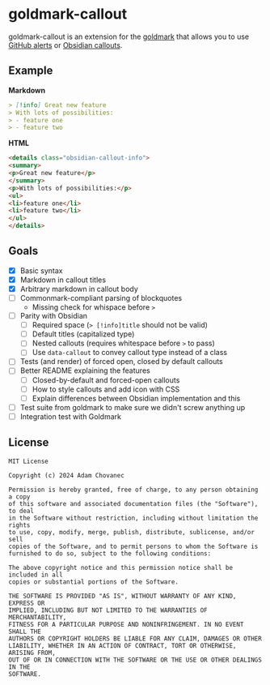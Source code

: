 # goldmark-callout

goldmark-callout is an extension for the
[goldmark](http://github.com/yuin/goldmark) that allows you to use [GitHub
alerts](https://docs.github.com/en/get-started/writing-on-github/getting-started-with-writing-and-formatting-on-github/basic-writing-and-formatting-syntax#alerts)
or [Obsidian
callouts](https://help.obsidian.md/Editing+and+formatting/Callouts).

## Example

**Markdown**

```markdown
> [!info] Great new feature
> With lots of possibilities:
> - feature one
> - feature two
```

**HTML**

```html
<details class="obsidian-callout-info">
<summary>
<p>Great new feature</p>
</summary>
<p>With lots of possibilities:</p>
<ul>
<li>feature one</li>
<li>feature two</li>
</ul>
</details>
```

## Goals

- [x] Basic syntax
- [x] Markdown in callout titles
- [x] Arbitrary markdown in callout body
- [ ] Commonmark-compliant parsing of blockquotes
  - Missing check for whispace before `>`
- [ ] Parity with Obsidian
  - [ ] Required space (`> [!info]title` should not be valid)
  - [ ] Default titles (capitalized type)
  - [ ] Nested callouts (requires whitespace before `>` to pass)
  - [ ] Use `data-callout` to convey callout type instead of a class
- [ ] Tests (and render) of forced open, closed by default callouts
- [ ] Better README explaining the features
  - [ ] Closed-by-default and forced-open callouts
  - [ ] How to style callouts and add icon with CSS
  - [ ] Explain differences between Obsidian implementation and this
- [ ] Test suite from goldmark to make sure we didn't screw anything up
- [ ] Integration test with Goldmark

## License

```
MIT License

Copyright (c) 2024 Adam Chovanec

Permission is hereby granted, free of charge, to any person obtaining a copy
of this software and associated documentation files (the "Software"), to deal
in the Software without restriction, including without limitation the rights
to use, copy, modify, merge, publish, distribute, sublicense, and/or sell
copies of the Software, and to permit persons to whom the Software is
furnished to do so, subject to the following conditions:

The above copyright notice and this permission notice shall be included in all
copies or substantial portions of the Software.

THE SOFTWARE IS PROVIDED "AS IS", WITHOUT WARRANTY OF ANY KIND, EXPRESS OR
IMPLIED, INCLUDING BUT NOT LIMITED TO THE WARRANTIES OF MERCHANTABILITY,
FITNESS FOR A PARTICULAR PURPOSE AND NONINFRINGEMENT. IN NO EVENT SHALL THE
AUTHORS OR COPYRIGHT HOLDERS BE LIABLE FOR ANY CLAIM, DAMAGES OR OTHER
LIABILITY, WHETHER IN AN ACTION OF CONTRACT, TORT OR OTHERWISE, ARISING FROM,
OUT OF OR IN CONNECTION WITH THE SOFTWARE OR THE USE OR OTHER DEALINGS IN THE
SOFTWARE.
```
